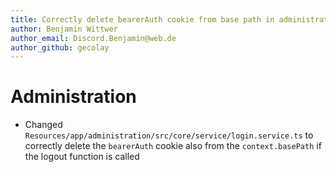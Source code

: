 ```yaml
---
title: Correctly delete bearerAuth cookie from base path in administration
author: Benjamin Wittwer
author_email: Discord.Benjamin@web.de
author_github: gecolay
---
```

# Administration
* Changed `Resources/app/administration/src/core/service/login.service.ts` to correctly delete the `bearerAuth` cookie also from the `context.basePath` if the logout function is called
